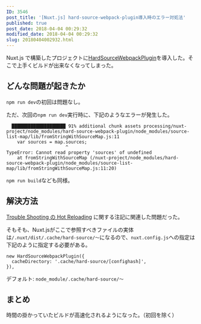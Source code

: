 ```yaml
---
ID: 3546
post_title: '[Nuxt.js] hard-source-webpack-plugin導入時のエラー対処法'
published: true
post_date: 2018-04-04 00:29:32
modified_date: 2018-04-04 00:29:32
slug: 20180404002932.html
---
```

<p>Nuxt.js で構築したプロジェクトに<a href="https://github.com/mzgoddard/hard-source-webpack-plugin">HardSourceWebpackPlugin</a>を導入した。そこで上手くビルドが出来なくなってしまった。</p>
<h2>どんな問題が起きたか</h2>
<p><code>npm run dev</code>の初回は問題なし。</p>
<p>ただ、次回の<code>npm run dev</code>実行時に、下記のようなエラーが発生した。</p>
<pre><code>  ████████████████████ 91% additional chunk assets processing/nuxt-project/node_modules/hard-source-webpack-plugin/node_modules/source-list-map/lib/fromStringWithSourceMap.js:11
    var sources = map.sources;
                      ^
TypeError: Cannot read property 'sources' of undefined
    at fromStringWithSourceMap (/nuxt-project/node_modules/hard-source-webpack-plugin/node_modules/source-list-map/lib/fromStringWithSourceMap.js:11:20)
</code></pre>
<p><code>npm run build</code>なども同様。</p>
<h2>解決方法</h2>
<p><a href="https://github.com/mzgoddard/hard-source-webpack-plugin#hot-reloading-is-not-working">Trouble Shooting の Hot Reloading</a> に関する注記に関連した問題だった。</p>
<p>そもそも、Nuxt.jsがここで参照すべきファイルの実体は<code>/.nuxt/dist/.cache/hard-source/〜</code>になるので、<code>nuxt.config.js</code>への指定は下記のように指定する必要がある。</p>
<pre><code class="language-js">new HardSourceWebpackPlugin({
  cacheDirectory: '.cache/hard-source/[confighash]',
}),
</code></pre>
<p>デフォルト: <code>node_module/.cache/hard-source/〜</code></p>
<h2>まとめ</h2>
<p>時間の掛かっていたビルドが高速化されるようになった。（初回を除く）</p>